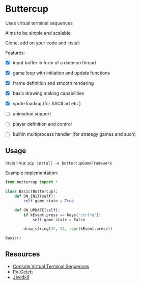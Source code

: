 Buttercup
===
Uses virtual terminal sequences

Aims to be simple and scalable

Clone, add on your code and install

Features:
+ [x] input buffer in form of a daemon thread
+ [x] game loop with initiation and update functions
+ [x] frame definition and smooth rendering
+ [x] basic drawing making capabilities
+ [x] sprite loading (for ASCII art etc.)

+ [ ] animation support
+ [ ] player definition and control
+ [ ] builtin multiprocess handler (for strategy games and such)

Usage
---
Install via: `pip install -e buttercupGameFramework`

Example implementation:
```python
from buttercup import *

class Basic(Buttercup):
	def ON_INIT(self):
		self.game_state = True

	def ON_UPDATE(self):
		if kEvent.press == keys['ctrl+q']:
			self.game_state = False

		draw_string(37, 11, repr(kEvent.press))

Basic()
```

Resources
---
+ [Console Virtual Terminal Sequences][def]
+ [Py-Getch][def2]
+ [Javidx9][def3]


[def]: https://learn.microsoft.com/en-us/windows/console/console-virtual-terminal-sequences
[def2]: https://github.com/joeyespo/py-getch
[def3]: https://github.com/OneLoneCoder/Javidx9/tree/master/ConsoleGameEngine
